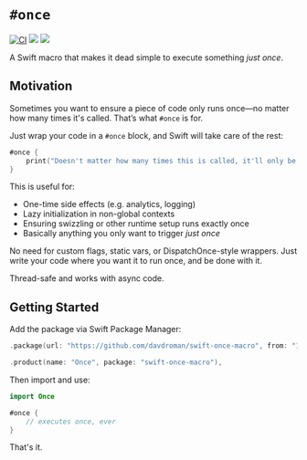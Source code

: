 # `#once`

[![CI](https://github.com/davdroman/swift-once-macro/actions/workflows/ci.yml/badge.svg)](https://github.com/davdroman/swift-once-macro/actions/workflows/ci.yml)
[![](https://img.shields.io/endpoint?url=https%3A%2F%2Fswiftpackageindex.com%2Fapi%2Fpackages%2Fdavdroman%2Fswift-once-macro%2Fbadge%3Ftype%3Dswift-versions)](https://swiftpackageindex.com/davdroman/swift-once-macro)
[![](https://img.shields.io/endpoint?url=https%3A%2F%2Fswiftpackageindex.com%2Fapi%2Fpackages%2Fdavdroman%2Fswift-once-macro%2Fbadge%3Ftype%3Dplatforms)](https://swiftpackageindex.com/davdroman/swift-once-macro)

A Swift macro that makes it dead simple to execute something *just once*.

## Motivation

Sometimes you want to ensure a piece of code only runs once—no matter how many times it's called. That’s what `#once` is for.

Just wrap your code in a `#once` block, and Swift will take care of the rest:

```swift
#once {
	print("Doesn't matter how many times this is called, it'll only be printed once")
}
```

This is useful for:

- One-time side effects (e.g. analytics, logging)
- Lazy initialization in non-global contexts
- Ensuring swizzling or other runtime setup runs exactly once
- Basically anything you only want to trigger *just once*

No need for custom flags, static vars, or DispatchOnce-style wrappers. Just write your code where you want it to run once, and be done with it.

Thread-safe and works with async code.

## Getting Started

Add the package via Swift Package Manager:

```swift
.package(url: "https://github.com/davdroman/swift-once-macro", from: "1.0.0"),
```

```swift
.product(name: "Once", package: "swift-once-macro"),
```

Then import and use:

```swift
import Once

#once {
	// executes once, ever
}
```

That's it.
